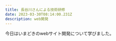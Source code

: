 ```yaml
---
title: 長谷川さんによる技術研修
date: 2023-03-30T08:14:00.231Z
description: web開発
---
```

今日はいまどきのwebサイト開発について学びました。